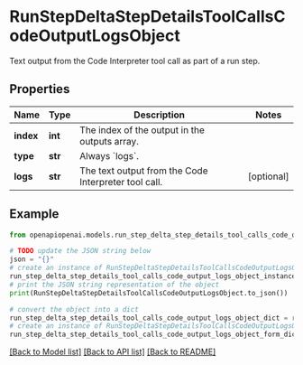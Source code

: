 # RunStepDeltaStepDetailsToolCallsCodeOutputLogsObject

Text output from the Code Interpreter tool call as part of a run step.

## Properties

Name | Type | Description | Notes
------------ | ------------- | ------------- | -------------
**index** | **int** | The index of the output in the outputs array. | 
**type** | **str** | Always &#x60;logs&#x60;. | 
**logs** | **str** | The text output from the Code Interpreter tool call. | [optional] 

## Example

```python
from openapiopenai.models.run_step_delta_step_details_tool_calls_code_output_logs_object import RunStepDeltaStepDetailsToolCallsCodeOutputLogsObject

# TODO update the JSON string below
json = "{}"
# create an instance of RunStepDeltaStepDetailsToolCallsCodeOutputLogsObject from a JSON string
run_step_delta_step_details_tool_calls_code_output_logs_object_instance = RunStepDeltaStepDetailsToolCallsCodeOutputLogsObject.from_json(json)
# print the JSON string representation of the object
print(RunStepDeltaStepDetailsToolCallsCodeOutputLogsObject.to_json())

# convert the object into a dict
run_step_delta_step_details_tool_calls_code_output_logs_object_dict = run_step_delta_step_details_tool_calls_code_output_logs_object_instance.to_dict()
# create an instance of RunStepDeltaStepDetailsToolCallsCodeOutputLogsObject from a dict
run_step_delta_step_details_tool_calls_code_output_logs_object_form_dict = run_step_delta_step_details_tool_calls_code_output_logs_object.from_dict(run_step_delta_step_details_tool_calls_code_output_logs_object_dict)
```
[[Back to Model list]](../README.md#documentation-for-models) [[Back to API list]](../README.md#documentation-for-api-endpoints) [[Back to README]](../README.md)


